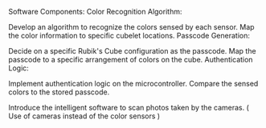 Software Components:
Color Recognition Algorithm:

Develop an algorithm to recognize the colors sensed by each sensor.
Map the color information to specific cubelet locations.
Passcode Generation:

Decide on a specific Rubik's Cube configuration as the passcode.
Map the passcode to a specific arrangement of colors on the cube.
Authentication Logic:

Implement authentication logic on the microcontroller.
Compare the sensed colors to the stored passcode.


Introduce the intelligent software to scan photos taken by the cameras. ( Use of cameras instead of the color sensors )
